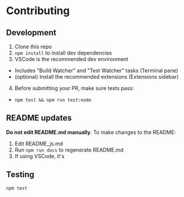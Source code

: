 # Contributing

## Development

1. Clone this repo
2. `npm install` to install dev dependencies
3. VSCode is the recommended dev environment

- Includes "Build Watcher" and "Test Watcher" tasks (Terminal pane)
- (optional) Install the recommended extensions (Extensions sidebar)

4. Before submitting your PR, make sure tests pass:

- `npm test && npm run test:node`

## README updates

**Do not edit README.md manually**. To make changes to the README:

1. Edit README_js.md
2. Run `npm run docs` to regenerate README.md
3. If using VSCode, it's

## Testing

```shell
npm test
```
